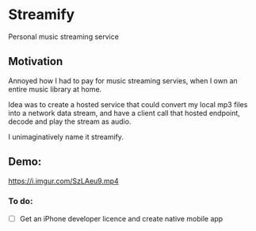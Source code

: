 # Streamify
Personal music streaming service


## Motivation
Annoyed how I had to pay for music streaming servies, when I own an entire music library at home.

Idea was to create a hosted service that could convert my local mp3 files into a network data stream,
and have a client call that hosted endpoint, decode and play the stream as audio.

I unimaginatively name it streamify.

## Demo:
https://i.imgur.com/SzLAeu9.mp4


### To do:
- [ ] Get an iPhone developer licence and create native mobile app
